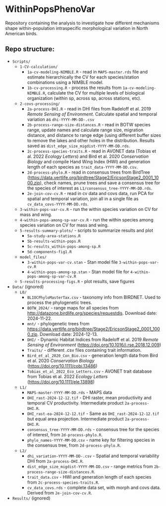 # WithinPopsPhenoVar

Repository containing the analysis to investigate how different mechanisms shape within-population intraspecific morphological variation in North American birds.


## Repo structure:

* `Scripts/`
  * `1-CV-calculation/`
    * `1a-cv-modeling-NIMBLE.R` - read in `MAPS-master.rds` file and estimate hierarchically the CV for each species/station combinations using a NIMBLE model.
    * `1b-cv-processing.R` - process the results from `1a-cv-modeling-NIMBLE.R`, calculate the CV for multiple levels of biological organization (within sp, across sp, across stations, etc).
  * `2-covs-processing/`
    * `2a-process-DHI.R` - read in DHI files from Radeloff et al. 2019 *Remote Sensing of Environment*. Calculate spatial and temporal variation as `dhi-YYYY-MM-DD-.csv`
    * `2b-process-range-size-distances.R` - read in BOTW species range, update names and calculate range size, migration distance, and distance to range edge (using different buffer sizes to remove the lakes and other holes in the distribution. Results saved as `dist_edge_size_migdist-YYYY-MM-DD.rds`.
    * `2c-process-species-traits.R` - read in AVONET data (Tobias et al. 2022 *Ecology Letters*) and Bird et al. 2020 *Conservation Biology* and compile Hand Wing Index (HWI) and generation length of each species as `trait_data-YYYY-MM-DD.csv`.
    * `2d-process-phylo.R` - read in consensus trees from BirdTree (https://data.vertlife.org/birdtree/Stage2/EricsonStage2_0001_1000.zip), check names, prune trees and save a consensus tree for the species of interest as `L1/consensus_tree-YYYY-MM-DD.rds`.
    * `2e-join-cov-cv.R` - read in cv data and covs data, run PCA for spatial and temporal variation, join all in a single file as `cv_data_covs-YYYY-MM-DD.rds`.
  * `3-within-pops-var-cv.R` - run the within species variation on CV for mass and wing.
  * `4-within-pops-among-sp-var-cv.R` - run the within species among species variation on CV for mass and wing.
  * `5-results-summary-plots/` - scripts to summarize results and plot
    * `5a-study-area-stations.R`
    * `5b-results-within-pops.R`
    * `5c-results_within-pops-among-sp.R`
    * `5d-components-fig1.R`
  * `model_files/`
    * `3-within-pops-var-cv.stan` - Stan model file `3-within-pops-var-cv.R`
    * `4-within-pops-among-sp.stan` - Stan model file for `4-within-pops-among-sp-var-cv.R`
  * `5-results-processing-figs.R` - plot results, save figures
* `Data/` (ignored)
  * `L0/`
    * `BLIOCPhyloMasterTax.csv` - taxonomy info from BIRDNET. Used to process the phylogenetic trees.
    * `BOTW_2024/` - range maps for all species from http://datazone.birdlife.org/species/requestdis. Download date: 2024-11-22.
    * `mnt/` - phylogenetic trees from https://data.vertlife.org/birdtree/Stage2/EricsonStage2_0001_1000.zip. Download date: 2024-12-13.
    * `DHI/` - Dynamic Habitat Indices from Radeloff et al. 2019 *Remote Sensing of Environment* (https://doi.org/10.1016/j.rse.2018.12.009)
    * `Traits/` - different .csv files containing trait information.
     * `Bird_et_al_2020_Con_Bio.csv` - generation length data from Bird et al. 2020 *Conservation Biology* (https://doi.org/10.1111/cobi.13486)
     * `Tobias_et_al_2022_Eco_Letters.csv` - AVONET trait database from Tobias et al. 2022 *Ecology Letters* (https://doi.org/10.1111/ele.13898)
  * `L1/`
    * `MAPS-master-YYYY-MM-DD.rds` - MAPS data
    * `DHI_rast-2024-12-12.tif` - DHI raster, mean productivity and temporal CV productivity. Intermediate product `2a-process-DHI.R`.
    * `DHI_rast-ea-2024-12-12.tif` - Same as `DHI_rast-2024-12-12.tif` but equal area projection. Intermediate product `2a-process-DHI.R`.
    * `consensus_tree-YYYY-MM-DD.rds` - consensus tree for the species of interest, from `2d-process-phylo.R`.
    * `phylo_names-YYYY-MM-DD.csv` - name key for filtering species in the consensus tree, from `2d-process-phylo.R`.
  * `L2/`
    * `dhi_variation-YYYY-MM-DD-.csv` - Spatial and temporal variability DHI from `2a-process-DHI.R`.
    * `dist_edge_size_migdist-YYYY-MM-DD.csv` - range metrics from `2b-process-range-size-distances.R`.
    * `trait_data.csv` - HWI and generation length of each species from `2c-process-species-traits.R`.
    * `cv_data_covs.rds` - complete data set, with morph and covs data. Derived from `2e-join-cov-cv.R`.
* `Results/` (ignored)
